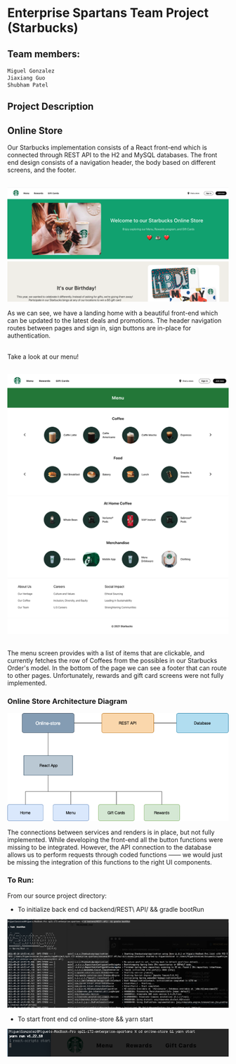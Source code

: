 # Enterprise Spartans Team Project (Starbucks)

## Team members: 

    Miguel Gonzalez 
    Jiaxiang Guo
    Shubham Patel
    

## Project Description 

## Online Store

Our Starbucks implementation consists of a React front-end which is connected through REST API to the H2 and MySQL databases. The front end design consists of a navigation header, the body based on different screens, and the footer. 
<br><br/>

![1](images/1.png)

As we can see, we have a landing home with a beautiful front-end which can be updated to the latest deals and promotions. The header navigation routes between pages and sign in, sign buttons are in-place for authentication. 
<br><br/>

Take a look at our menu!
<br><br/>

![2](images/2.png)
![3](images/3.png)
![4](images/4.png)
<br><br/>

The menu screen provides with a list of items that are clickable, and currently fetches the row of Coffees from the possibles in our Starbucks Order's model. In the bottom of the page we can see a footer that can route to other pages. Unfortunately, rewards and gift card screens were not fully implemented. 

### Online Store Architecture Diagram

![architecture diagram](images/arch.png)

The connections between services and renders is in place, but not fully implemented. While developing the front-end all the button functions were missing to be integrated. However, the API connection to the database allows us to perform requests through coded functions —— we would just be missing the integration of this functions to the right UI components. 

### To Run:

From our source project directory:

- To initialize back end
     cd backend/REST\ API/  && gradle bootRun

![5](images/5.png)


- To start front end
    cd online-store && yarn start

![6](images/6.png)
